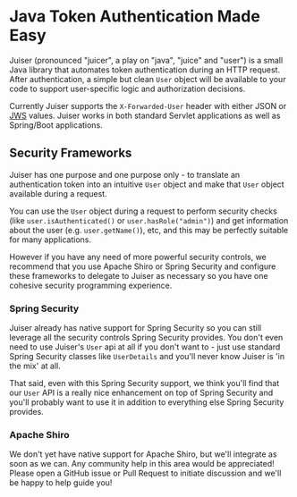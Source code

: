 <!--
  ~ Copyright 2017 Stormpath, Inc.
  ~
  ~ Licensed under the Apache License, Version 2.0 (the "License");
  ~ you may not use this file except in compliance with the License.
  ~ You may obtain a copy of the License at
  ~
  ~     http://www.apache.org/licenses/LICENSE-2.0
  ~
  ~ Unless required by applicable law or agreed to in writing, software
  ~ distributed under the License is distributed on an "AS IS" BASIS,
  ~ WITHOUT WARRANTIES OR CONDITIONS OF ANY KIND, either express or implied.
  ~ See the License for the specific language governing permissions and
  ~ limitations under the License.
  -->
# Java Token Authentication Made Easy

Juiser (pronounced "juicer", a play on "java", "juice" and "user") is a small Java library that automates 
token authentication during an HTTP request.  After authentication, a simple but clean `User` object will be 
available to your code to support user-specific logic and authorization decisions.

Currently Juiser supports the `X-Forwarded-User` header with either JSON or [JWS](https://tools.ietf.org/html/rfc7515)
values.  Juiser works in both standard Servlet applications as well as Spring/Boot applications.

## Security Frameworks

Juiser has one purpose and one purpose only - to translate an authentication token
into an intuitive `User` object and make that `User` object available during a request.

You can use the `User` object during a request to perform security checks 
(like `user.isAuthenticated()` or `user.hasRole("admin")`) and get information about the user (e.g. `user.getName()`), etc, and
this may be perfectly suitable for many applications.

However if you have any need of more powerful security controls, we recommend that you use Apache Shiro or Spring
Security and configure these frameworks to delegate to Juiser as necessary so you have one cohesive security
programming experience.

### Spring Security

Juiser already has native support for Spring Security so you can still leverage all the security controls
Spring Security provides.  You don't even need to use Juiser's `User` api at all if you don't want to - just use standard
Spring Security classes like `UserDetails` and you'll never know Juiser is 'in the mix' at all.

That said, even with this Spring Security support, we think you'll find that our `User` API is a really nice 
enhancement on top of Spring Security and you'll probably want to use it in addition to everything else Spring Security
provides.

### Apache Shiro

We don't yet have native support for Apache Shiro, but we'll integrate as soon as we can.  Any community help in
this area would be appreciated!  Please open a GitHub issue or Pull Request to initiate discussion and we'll be happy
to help guide you!
